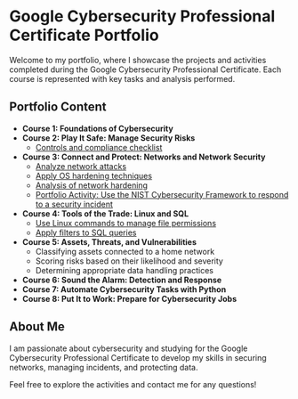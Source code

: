 # Google Cybersecurity Professional Certificate Portfolio

Welcome to my portfolio, where I showcase the projects and activities completed during the Google Cybersecurity Professional Certificate. Each course is represented with key tasks and analysis performed.

## Portfolio Content
- **Course 1: Foundations of Cybersecurity**
- **Course 2: Play It Safe: Manage Security Risks**
  - [Controls and compliance checklist](https://github.com/jailtonsantana/Google-Cybersecurity-Professional-Portifolio/tree/main/Course2-Manage-Security-Risks/Botioum%20Toys)
- **Course 3: Connect and Protect: Networks and Network Security**
  - [Analyze network attacks](https://github.com/jailtonsantana/Google-Cybersecurity-Professional-Portifolio/tree/main/Course3-Networks-Security/Analyze%20network%20attacks)
  - [Apply OS hardening techniques](https://github.com/jailtonsantana/Google-Cybersecurity-Professional-Portifolio/tree/main/Course3-Networks-Security/Apply%20OS%20hardening%20techniques)
  - [Analysis of network hardening](https://github.com/jailtonsantana/Google-Cybersecurity-Professional-Portifolio/tree/main/Course3-Networks-Security/Analysis%20of%20network%20hardening)
  - [Portfolio Activity: Use the NIST Cybersecurity Framework to respond to a security incident](https://github.com/jailtonsantana/Google-Cybersecurity-Professional-Portifolio/tree/main/Course3-Networks-Security/Portfolio%20Activity-NIST%20CSF%20to%20respond%20to%20a%20security%20incident)
- **Course 4: Tools of the Trade: Linux and SQL**
  - [Use Linux commands to manage file permissions](https://github.com/jailtonsantana/Google-Cybersecurity-Professional-Portifolio/tree/main/Course4-Linux-SQL/Use%20Linux%20commands%20to%20manage%20file%20permissions)
  - [Apply filters to SQL queries](https://github.com/jailtonsantana/Google-Cybersecurity-Professional-Portifolio/tree/main/Course4-Linux-SQL/Apply%20filters%20to%20SQL%20queries)
- **Course 5: Assets, Threats, and Vulnerabilities**
  - Classifying assets connected to a home network
  - Scoring risks based on their likelihood and severity
  - Determining appropriate data handling practices
- **Course 6: Sound the Alarm: Detection and Response**
- **Course 7: Automate Cybersecurity Tasks with Python**
- **Course 8: Put It to Work: Prepare for Cybersecurity Jobs**

## About Me
I am passionate about cybersecurity and studying for the Google Cybersecurity Professional Certificate to develop my skills in securing networks, managing incidents, and protecting data.

Feel free to explore the activities and contact me for any questions!
